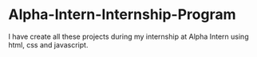 # Alpha-Intern-Internship-Program
I have create all these projects during my internship at Alpha Intern using html, css and javascript.
